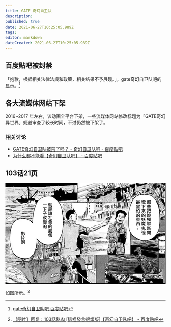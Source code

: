 ```yaml
---
title: GATE 奇幻自卫队
description: 
published: true
date: 2021-06-27T10:25:05.989Z
tags: 
editor: markdown
dateCreated: 2021-06-27T10:25:05.989Z
---
```


## 百度贴吧被封禁

「抱歉，根据相关法律法规和政策，相关结果不予展现。」，gate奇幻自卫队吧的显示。[^tb_gate]

[^tb_gate]: [gate奇幻自卫队吧 百度贴吧](https://web.archive.org/web/20210627033635/https://tieba.baidu.com/f?kw=gate奇幻自卫队)

## 各大流媒体网站下架

2016~2017 年左右，该动画全平台下架，一些流媒体网站修改标题为「GATE奇幻异世界」规避审查了较长时间，不过仍然被下架了。

### 相关讨论

+ [GATE奇幻自卫队被禁了吗？ - 奇幻自卫队吧 - 百度贴吧](https://archive.is/IcQLO "https://tieba.baidu.com/p/5156113392")
+ [为什么都不能看【奇幻自卫队吧】 - 百度贴吧](https://web.archive.org/web/20210627095411/https://tieba.baidu.com/p/5138111759)

## 103话21页

![103_21P](src/book/Gate_Where_the_JSDF_Fought_103_21P.webp)

如图所示。[^103_21P]

[^103_21P]: [【图片】回复：103話熟肉 [這裡發言很煩版]【奇幻自卫队吧】 - 百度贴吧](https://web.archive.org/web/20210627093817/https://tieba.baidu.com/p/7411011366?pn=2)
